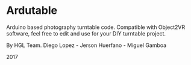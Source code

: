 # Ardutable
Arduino based photography turntable code. Compatible with Object2VR software, feel free to edit and use for your DIY turntable project.

By HGL Team. Diego Lopez - Jerson Huerfano - Miguel Gamboa

2017
